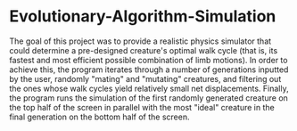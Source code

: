 # Evolutionary-Algorithm-Simulation
The goal of this project was to provide a realistic physics simulator that could determine a pre-designed creature's optimal walk cycle (that is, its fastest and most efficient possible combination of limb motions). In order to achieve this, the program iterates through a number of generations inputted by the user, randomly "mating" and "mutating" creatures, and filtering out the ones whose walk cycles yield relatively small net displacements. Finally, the program runs the simulation of the first randomly generated creature on the top half of the screen in parallel with the most "ideal" creature in the final generation on the bottom half of the screen. 
